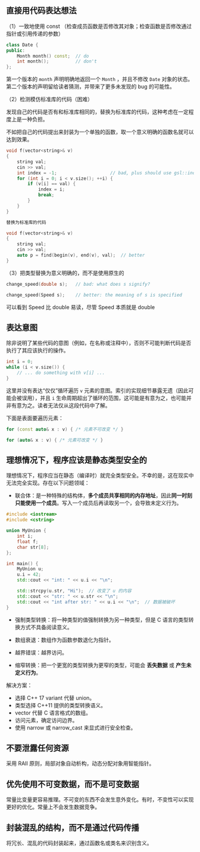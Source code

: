 ## 直接用代码表达想法

（1）一致地使用 const （检查成员函数是否修改其对象；检查函数是否修改通过指针或引用传递的参数）

```c++
class Date {
public:
    Month month() const;  // do
    int month();          // don't
};
```

第一个版本的 `month` 声明明确地返回一个 `Month` ，并且不修改 `Date` 对象的状态。第二个版本的声明留给读者猜测，并带来了更多未发现的 bug 的可能性。

（2）检测模仿标准库的代码（困难）

发现自己的代码是否有和标准库相同的，替换为标准库的代码，这种考虑在一定程度上是一种负担。

不如把自己的代码提出来封装为一个单独的函数，取一个意义明确的函数名就可以达到效果。

```c++
void f(vector<string>& v)
{
    string val;
    cin >> val;
    int index = -1;                    // bad, plus should use gsl::index
    for (int i = 0; i < v.size(); ++i) {
        if (v[i] == val) {
            index = i;
            break;
        }
    }
}

替换为标准库的代码

void f(vector<string>& v)
{
    string val;
    cin >> val;
    auto p = find(begin(v), end(v), val);  // better
}
```

（3）把类型替换为意义明确的，而不是使用原生的

```c++
change_speed(double s);   // bad: what does s signify?

change_speed(Speed s);    // better: the meaning of s is specified
```

可以看到 Speed 比 double 易读，尽管 Speed 本质就是 double

## 表达意图

除非说明了某些代码的意图（例如，在名称或注释中），否则不可能判断代码是否执行了其应该执行的操作。

```c++
int i = 0;
while (i < v.size()) {
    // ... do something with v[i] ...
}
```

这里并没有表达“仅仅”循环遍历 `v` 元素的意图。索引的实现细节暴露无遗（因此可能会被误用），并且 `i` 生命周期超出了循环的范围，这可能是有意为之，也可能并非有意为之。读者无法仅从这段代码中了解。

下面是表面要遍历元素：

```c++
for (const auto& x : v) { /* 元素不可改变 */ }

for (auto& x : v) { /* 元素可改变 */ }
```

## 理想情况下，程序应该是静态类型安全的

理想情况下，程序应当在静态（编译时）就完全类型安全。不幸的是，这在现实中无法完全实现。存在以下问题领域：

- 联合体：是一种特殊的结构体，**多个成员共享相同的内存地址**，因此**同一时刻只能使用一个成员**。写入一个成员后再读取另一个，会导致未定义行为。

```c++
#include <iostream>
#include <cstring>

union MyUnion {
    int i;
    float f;
    char str[8];
};

int main() {
    MyUnion u;
    u.i = 42;
    std::cout << "int: " << u.i << "\n";

    std::strcpy(u.str, "Hi");  // 改变了 u 的内容
    std::cout << "str: " << u.str << "\n";
    std::cout << "int after str: " << u.i << "\n";  // 数据被破坏
}
```

- 强制类型转换：将一种类型的值强制转换为另一种类型，但是 C 语言的类型转换方式不具备阅读意义。

- 数组衰退：数组作为函数参数退化为指针。
- 越界错误：越界访问。
- 缩窄转换：把一个更宽的类型转换为更窄的类型，可能会 **丢失数据** 或 **产生未定义行为**。

解决方案：

- 选择 C++ 17 variant 代替 union。
- 类型选择 C++11 提供的类型转换语义。
- vector 代替 C 语言格式的数组。
- 访问元素，确定访问边界。
- 使用 narrow 或 narrow_cast 来显式进行安全检查。

## 不要泄露任何资源

采用 RAII 原则，局部对象自动析构，动态分配对象用智能指针。

## 优先使用不可变数据，而不是可变数据

常量比变量更容易推理。不可变的东西不会发生意外变化。有时，不变性可以实现更好的优化。常量上不会发生数据竞争。

## 封装混乱的结构，而不是通过代码传播

将冗长、混乱的代码封装起来，通过函数名或类名来识别含义。









